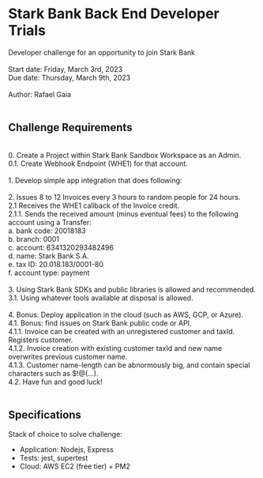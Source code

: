 # Stark Bank Back End Developer Trials

Developer challenge for an opportunity to join Stark Bank</br>
</br>
Start date: Friday, March 3rd, 2023</br>
Due date: Thursday, March 9th, 2023</br>
</br>
Author: Rafael Gaia</br>
</br>

## Challenge Requirements
</br>
0. Create a Project within Stark Bank Sandbox Workspace as an Admin.</br>
0.1. Create Webhook Endpoint (WHE1) for that account.</br>
</br>
1. Develop simple app integration that does following:</br>
</br>
2. Issues 8 to 12 Invoices every 3 hours to random people for 24 hours.</br>
2.1 Receives the WHE1 callback of the Invoice credit.</br>
2.1.1. Sends the received amount (minus eventual fees) to the following account using a Transfer:</br>
    a. bank code: 20018183</br>
    b. branch: 0001</br>
    c. account: 6341320293482496</br>
    d. name: Stark Bank S.A.</br>
    e. tax ID: 20.018.183/0001-80</br>
    f. account type: payment</br>
</br>
3. Using Stark Bank SDKs and public libraries is allowed and recommended.</br>
3.1. Using whatever tools available at disposal is allowed.</br>
</br>
4. Bonus: Deploy application in the cloud (such as AWS, GCP, or Azure).</br>
4.1. Bonus: find issues on Stark Bank public code or API.</br>
4.1.1. Invoice can be created with an unregistered customer and taxId. Registers customer.</br>
4.1.2. Invoice creation with existing customer taxId and new name overwrites previous customer name.</br>
4.1.3. Customer name-length can be abnormously big, and contain special characters such as $!@(...).</br>
4.2. Have fun and good luck!</br>
</br>

## Specifications

Stack of choice to solve challenge:</br>
- Application: Nodejs, Express</br>
- Tests: jest, supertest</br>
- Cloud: AWS EC2 (free tier) + PM2</br>

